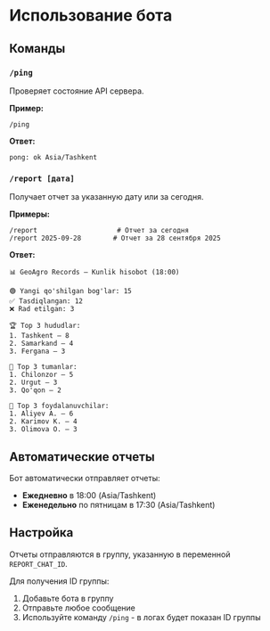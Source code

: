 # Использование бота

## Команды

### `/ping`
Проверяет состояние API сервера.

**Пример:**
```
/ping
```

**Ответ:**
```
pong: ok Asia/Tashkent
```

### `/report [дата]`
Получает отчет за указанную дату или за сегодня.

**Примеры:**
```
/report                    # Отчет за сегодня
/report 2025-09-28        # Отчет за 28 сентября 2025
```

**Ответ:**
```
📊 GeoAgro Records — Kunlik hisobot (18:00)

🟢 Yangi qo'shilgan bog'lar: 15
✅ Tasdiqlangan: 12
❌ Rad etilgan: 3

🏆 Top 3 hududlar:
1. Tashkent — 8
2. Samarkand — 4
3. Fergana — 3

📍 Top 3 tumanlar:
1. Chilonzor — 5
2. Urgut — 3
3. Qo'qon — 2

👤 Top 3 foydalanuvchilar:
1. Aliyev A. — 6
2. Karimov K. — 4
3. Olimova O. — 3
```

## Автоматические отчеты

Бот автоматически отправляет отчеты:

- **Ежедневно** в 18:00 (Asia/Tashkent)
- **Еженедельно** по пятницам в 17:30 (Asia/Tashkent)

## Настройка

Отчеты отправляются в группу, указанную в переменной `REPORT_CHAT_ID`.

Для получения ID группы:
1. Добавьте бота в группу
2. Отправьте любое сообщение
3. Используйте команду `/ping` - в логах будет показан ID группы
